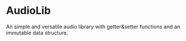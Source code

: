 # AudioLib
An simple and versatile audio library with getter&amp;setter functions and an immutable data structure.
